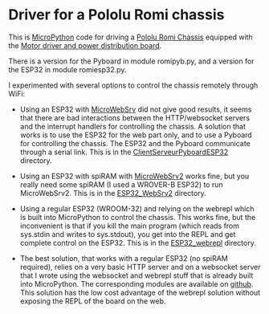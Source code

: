 Driver for a Pololu Romi chassis
================================
This is [MicroPython](http://micropython.org) code for driving a [Pololu Romi Chassis](https://www.pololu.com/category/202/romi-chassis-and-accessories) equipped with the [Motor driver and power distribution board](https://www.pololu.com/product/3543).

There is a version for the Pyboard in module romipyb.py, and a version for the ESP32 in module romiesp32.py.

I experimented with several options to control the chassis remotely through WiFi:
* Using an ESP32 with [MicroWebSrv](https://github.com/jczic/MicroWebSrv) did not give good results, it seems that there are bad interactions between the HTTP/websocket servers and the interrupt handlers for controlling the chassis. A solution that works is to use the ESP32 for the web part only, and to use a Pyboard for controlling the chassis. The ESP32 and the Pyboard communicate through a serial link. This is in the [ClientServeurPyboardESP32](./ClientServeurPyboardESP32/) directory.

* Using an ESP32 with spiRAM with [MicroWebSrv2](https://github.com/jczic/MicroWebSrv2) works fine, but you really need some spiRAM (I used a WROVER-B ESP32) to run MicroWebSrv2. This is in the [ESP32_WebSrv2](./ESP32_WebSrv2/) directory.

* Using a regular ESP32 (WROOM-32) and relying on the webrepl which is built into MicroPython to control the chassis. This works fine, but the inconvenient is that if you kill the main program (which reads from sys.stdin and writes to sys.stdout), you get into the REPL and get complete control on the ESP32. This is in the [ESP32_webrepl](./ESP32_webrepl/) directory.

* The best solution, that works with a regular ESP32 (no spiRAM required), relies on a very basic HTTP server and on a websocket server that I wrote using the websocket and webrepl stuff that is already built into MicroPython. The corresponding modules are available on [github](https://github.com/Frederic-soft/ESP32/tree/master/microserver). This solution has the low cost advantage of the webrepl solution without exposing the REPL of the board on the web.